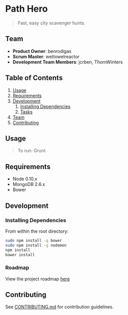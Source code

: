 # Path Hero

> Fast, easy city scavenger hunts.

## Team

  - __Product Owner__: benrodigas
  - __Scrum Master__: wettowelreactor
  - __Development Team Members__: jcrben, ThornWinters

## Table of Contents

1. [Usage](#Usage)
1. [Requirements](#requirements)
1. [Development](#development)
    1. [Installing Dependencies](#installing-dependencies)
    1. [Tasks](#tasks)
1. [Team](#team)
1. [Contributing](#contributing)

## Usage

> To run: Grunt

## Requirements

- Node 0.10.x
- MongoDB 2.6.x
- Bower

## Development

### Installing Dependencies

From within the root directory:

```sh
sudo npm install -g bower
sudo npm install -g nodemon
npm install
bower install
```

### Roadmap

View the project roadmap [here](https://github.com/PathHero/PathHero/issues)


## Contributing

See [CONTRIBUTING.md](CONTRIBUTING.md) for contribution guidelines.
